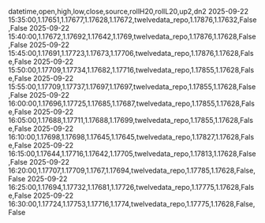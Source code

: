 datetime,open,high,low,close,source,rollH20,rollL20,up2,dn2
2025-09-22 15:35:00,1.17651,1.17677,1.17628,1.17672,twelvedata_repo,1.17876,1.17632,False,False
2025-09-22 15:40:00,1.17672,1.17692,1.17642,1.1769,twelvedata_repo,1.17876,1.17628,False,False
2025-09-22 15:45:00,1.17691,1.17723,1.17673,1.17706,twelvedata_repo,1.17876,1.17628,False,False
2025-09-22 15:50:00,1.17709,1.17734,1.17682,1.17716,twelvedata_repo,1.17855,1.17628,False,False
2025-09-22 15:55:00,1.17709,1.17737,1.17697,1.17697,twelvedata_repo,1.17855,1.17628,False,False
2025-09-22 16:00:00,1.17696,1.17725,1.17685,1.17687,twelvedata_repo,1.17855,1.17628,False,False
2025-09-22 16:05:00,1.17688,1.17711,1.17688,1.17699,twelvedata_repo,1.17855,1.17628,False,False
2025-09-22 16:10:00,1.17698,1.17698,1.17645,1.17645,twelvedata_repo,1.17827,1.17628,False,False
2025-09-22 16:15:00,1.17644,1.17716,1.17642,1.17705,twelvedata_repo,1.17813,1.17628,False,False
2025-09-22 16:20:00,1.17707,1.17709,1.1767,1.17694,twelvedata_repo,1.17785,1.17628,False,False
2025-09-22 16:25:00,1.17694,1.17732,1.17681,1.17726,twelvedata_repo,1.17775,1.17628,False,False
2025-09-22 16:30:00,1.17724,1.17753,1.17716,1.1774,twelvedata_repo,1.17775,1.17628,False,False
